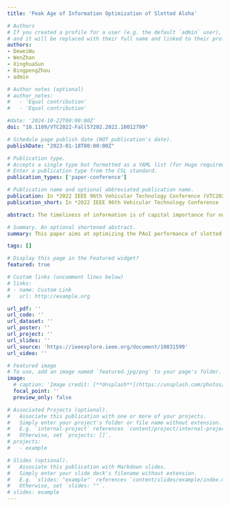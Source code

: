 ```yaml
---
title: 'Peak Age of Information Optimization of Slotted Aloha'

# Authors
# If you created a profile for a user (e.g. the default `admin` user), write the username (folder name) here
# and it will be replaced with their full name and linked to their profile.
authors:
- DeweiWu
- WenZhan
- XinghuaSun
- BingpengZhou
- admin

# Author notes (optional)
# author_notes:
#   - 'Equal contribution'
#   - 'Equal contribution'

#date: '2024-10-22T00:00:00Z'
doi: "10.1109/VTC2022-Fall57202.2022.10012799"

# Schedule page publish date (NOT publication's date).
publishDate: "2023-01-18T00:00:00Z"

# Publication type.
# Accepts a single type but formatted as a YAML list (for Hugo requirements).
# Enter a publication type from the CSL standard.
publication_types: ['paper-conference']

# Publication name and optional abbreviated publication name.
publication: In *2022 IEEE 96th Vehicular Technology Conference (VTC2022-Fall)*
publication_short: In *2022 IEEE 96th Vehicular Technology Conference (VTC2022-Fall)*

abstract: The timeliness of information is of capital importance for numerous Internet of Things (IoT) services. To improve the information freshness in large-scale distributed IoT systems, this paper focuses on the Peak Age of Information (PAoI) optimization of slotted Aloha networks. Specifically, by assuming the first-come-first-served (FCFS) service discipline and Bernoulli packet arrival model, the mean PAoI is characterized and then optimized by either individually tuning the channel access probability or jointly tuning the channel access probability and packet arrival rate of each sensor. The explicit expressions of optimal parameter settings and the corresponding minimum PAoI are obtained, based on which the age-throughput tradeoff is evaluated. The analysis is verified by simulations. It is found that in the massive access scenarios, the minimum PAoI linearly increases with the network scale in both individual optimization and joint optimization cases, while the latter attains a lower increasing rate, better age performance, and less throughput loss.

# Summary. An optional shortened abstract.
summary: This paper aims at optimizing the PAoI performance of slotted Aloha networks with FCFS service discipline by properly tuning the channel access probability and packet arrival rate of each sensor. Specifically, we obtain the closed-form expression of PAoI. 

tags: []

# Display this page in the Featured widget?
featured: true

# Custom links (uncomment lines below)
# links:
# - name: Custom Link
#   url: http://example.org

url_pdf: ''
url_code: ''
url_dataset: ''
url_poster: ''
url_project: ''
url_slides: ''
url_source: 'https://ieeexplore.ieee.org/document/10831599'
url_video: ''

# Featured image
# To use, add an image named `featured.jpg/png` to your page's folder.
image:
  # caption: 'Image credit: [**Unsplash**](https://unsplash.com/photos/pLCdAaMFLTE)'
  focal_point: ''
  preview_only: false

# Associated Projects (optional).
#   Associate this publication with one or more of your projects.
#   Simply enter your project's folder or file name without extension.
#   E.g. `internal-project` references `content/project/internal-project/index.md`.
#   Otherwise, set `projects: []`.
# projects:
#   - example

# Slides (optional).
#   Associate this publication with Markdown slides.
#   Simply enter your slide deck's filename without extension.
#   E.g. `slides: "example"` references `content/slides/example/index.md`.
#   Otherwise, set `slides: ""`.
# slides: example
---
```


<!-- {{% callout note %}}
Click the _Cite_ button above to demo the feature to enable visitors to import publication metadata into their reference management software.
{{% /callout %}}

{{% callout note %}}
Create your slides in Markdown - click the _Slides_ button to check out the example.
{{% /callout %}} -->

<!-- Add the publication's **full text** or **supplementary notes** here. You can use rich formatting such as including [code, math, and images](https://docs.hugoblox.com/content/writing-markdown-latex/). -->

